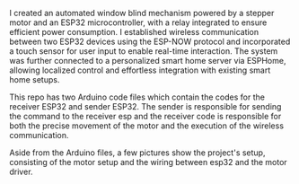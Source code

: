 I created an automated window blind mechanism powered by a stepper motor and an ESP32 microcontroller, with a relay integrated to ensure efficient power consumption. I established wireless communication between two ESP32 devices using the ESP-NOW protocol and incorporated a touch sensor for user input to enable real-time interaction. The system was further connected to a personalized smart home server via ESPHome, allowing localized control and effortless integration with existing smart home setups.

This repo has two Arduino code files which contain the codes for the receiver ESP32 and sender ESP32. The sender is responsible for sending the command to the receiver esp and the receiver code is responsible for both the precise movement of the motor and the execution of the wireless communication. 

Aside from the Arduino files, a few pictures show the project's setup, consisting of the motor setup and the wiring between esp32 and the motor driver.
